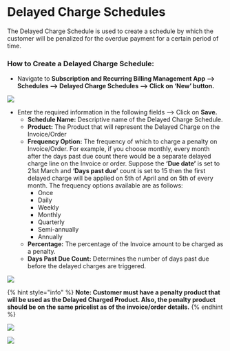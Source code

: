 # Delayed Charge Schedules

The Delayed Charge Schedule is used to create a schedule by which the customer will be penalized for the overdue payment for a certain period of time.

### How to Create a Delayed Charge Schedule:

* Navigate to **Subscription and Recurring Billing Management App --> Schedules --> Delayed Charge Schedules --> Click on ‘New’ button.**

![](../../.gitbook/assets/Delayed\_1.png)

* Enter the required information in the following fields --> Click on **Save.**
  * **Schedule Name:** Descriptive name of the Delayed Charge Schedule.&#x20;
  * **Product:** The Product that will represent the Delayed Charge on the Invoice/Order&#x20;
  * **Frequency Option:** The frequency of which to charge a penalty on Invoice/Order. For example, if you choose monthly, every month after the days past due count there would be a separate delayed charge line on the Invoice or order. Suppose the **‘Due date’** is set to 21st March and **‘Days past due’** count is set to 15 then the first delayed charge will be applied on 5th of April and on 5th of every month. The frequency options available are as follows:
    * Once&#x20;
    * Daily&#x20;
    * Weekly&#x20;
    * Monthly&#x20;
    * Quarterly&#x20;
    * Semi-annually&#x20;
    * Annually
  * **Percentage:** The percentage of the Invoice amount to be charged as a penalty.&#x20;
  * **Days Past Due Count:** Determines the number of days past due before the delayed charges are triggered.

![](../../.gitbook/assets/Delayed\_2.png)

{% hint style="info" %}
**Note: Customer must have a penalty product that will be used as the Delayed Charged Product. Also, the penalty product should be on the same pricelist as of the invoice/order details.**
{% endhint %}

![](../../.gitbook/assets/Delayed\_3.png)

![](../../.gitbook/assets/Delayed\_4.png)
